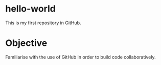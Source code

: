 # hello-world
This is my first repository in GitHub. 

# Objective
Familiarise with the use of GitHub in order to build code collaboratively.
